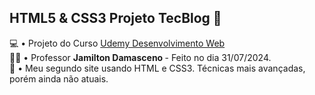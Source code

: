## HTML5 & CSS3 Projeto TecBlog 💫
💻 • Projeto do Curso <a href="https://www.udemy.com/course/web-completo/?couponCode=ST4MT73124"> Udemy Desenvolvimento Web </a> <br>
👨‍🏫 • Professor <b> Jamilton Damasceno </b> - Feito no dia 31/07/2024. <br>
📰 • Meu segundo site usando HTML e CSS3. Técnicas mais avançadas, porém ainda não atuais.
